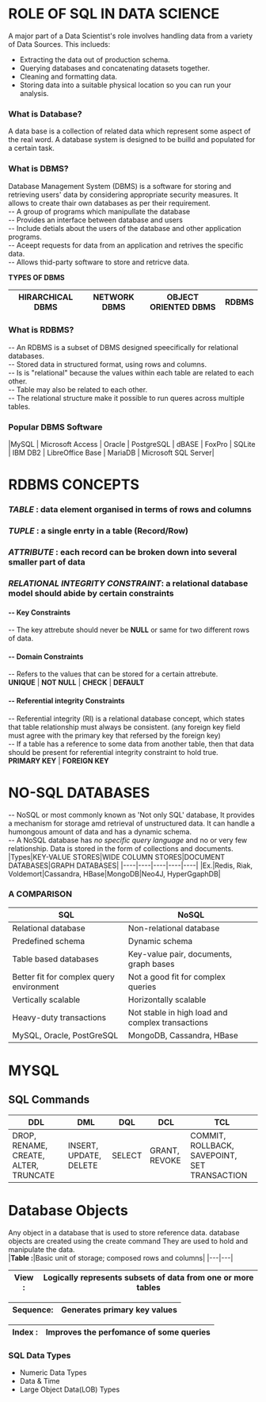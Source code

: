 # ROLE OF SQL IN DATA SCIENCE
A major part of a Data Scientist's role involves handling data from a variety of Data Sources. This inclueds:<br/>
* Extracting the data out of production schema.
* Querying databases and concatenating datasets together.
* Cleaning and formatting data.
* Storing data into a suitable physical location so you can run your analysis. 
###  What is Database?
A data base is a collection of related data which represent some aspect of the real word. A database system is designed to be builld and populated for a certain task.
### What is DBMS?
Database Management System (DBMS) is a software for storing and retrieving users' data by considering appropriate security measures. It allows to create thair own databases as per their requirement.<br/>
-- A group of programs which manipullate the database<br/>
-- Provides an interface between database and users<br/>
-- Include detials about the users of the database and other application programs.<br/>
-- Aceept requests for data from an application and retrives the specific data.<br/>
-- Allows thid-party software to store and retricve data.<br/>

__TYPES OF DBMS__ <br/>

|HIRARCHICAL DBMS|NETWORK DBMS|OBJECT ORIENTED DBMS|RDBMS|
|----|----|----|----|
### What is RDBMS?
-- An RDBMS is a subset of DBMS designed speecifically for relational databases.<br/>
-- Stored data in structured format, using rows and columns.<br/>
-- Is is "relational" because the values within each table are related to each other.<br/>
-- Table may also be related to each other.<br/>
-- The relational structure make it possible to run queres across multiple tables.
### Popular DBMS Software
|MySQL | Microsoft Access | Oracle | PostgreSQL | dBASE | FoxPro | SQLite | IBM DB2 | LibreOffice Base | MariaDB | Microsoft SQL Server|

# RDBMS CONCEPTS
### *TABLE* : data element organised in terms of rows and columns<br/>
### *TUPLE* : a single enrty in a table (Record/Row)<br/>
### *ATTRIBUTE* : each record can be broken down into several smaller part of data<br/>
### *RELATIONAL INTEGRITY CONSTRAINT*: a relational database model should abide by certain constraints<br/>
#### -- Key Constraints <br/>
-- The key attrebute should never be __NULL__ or same for two different rows of data.
#### -- Domain Constraints <br/>
-- Refers to the values that can be stored for a certain attrebute.<br/>
 __UNIQUE__ | __NOT NULL__ | __CHECK__ | __DEFAULT__
#### -- Referential integrity Constraints <br/>
-- Referential integrity (RI) is a relational database concept, which states that table relationship must always be consistent. (any foreign key field must agree with the primary key that refersed by the foreign key)<br/>
-- If a table has a reference to some data from another table, then that data should be present for referential integrity constraint to hold true.<br/>
__PRIMARY KEY__ | __FOREIGN KEY__
# NO-SQL DATABASES
-- NoSQL or most commonly known as 'Not only SQL' database, It provides a mechanism for storage amd retrieval of unstructured data. It can handle a humongous amount of data and has a dynamic schema.<br/>
-- A NoSQL database has *no specific query language* and no or very few relationship. Data is stored in the form of collections and documents.
|Types|KEY-VALUE STORES|WIDE COLUMN STORES|DOCUMENT DATABASES|GRAPH DATABASES|
|----|----|----|----|----|
|Ex.|Redis, Riak, Voldemort|Cassandra, HBase|MongoDB|Neo4J, HyperGgaphDB|
### A COMPARISON
|SQL|NoSQL|
|--|--|
|Relational database|Non-relational database|
|Predefined schema|Dynamic schema|
|Table based databases|Key-value pair, documents, graph bases|
|Better fit for complex query environment|Not a good fit for complex queries|
|Vertically scalable|Horizontally scalable|
|Heavy-duty transactions| Not stable in high load and complex transactions|
|MySQL, Oracle, PostGreSQL|MongoDB, Cassandra, HBase|

# MYSQL
## SQL Commands
|DDL|DML|DQL|DCL|TCL|
|---|---|---|---|---|
|DROP, RENAME, CREATE, ALTER, TRUNCATE|INSERT, UPDATE, DELETE|SELECT|GRANT, REVOKE|COMMIT, ROLLBACK, SAVEPOINT, SET TRANSACTION|
# Database Objects
Any object in a database that is used to store reference data. database objects are created using the create command They are used to hold and manipulate the data.<br/>
|__Table :__|Basic unit of storage; composed rows and columns|
|---|---|

|__View :__|Logically represents subsets of data from one or more tables|
|--|--|

|__Sequence:__|Generates primary key values|
|--|--|

|__Index :__|Improves the perfomance of some queries|
|----|----|

### SQL Data Types
* Numeric Data Types
* Data & Time
* Large Object Data(LOB) Types
